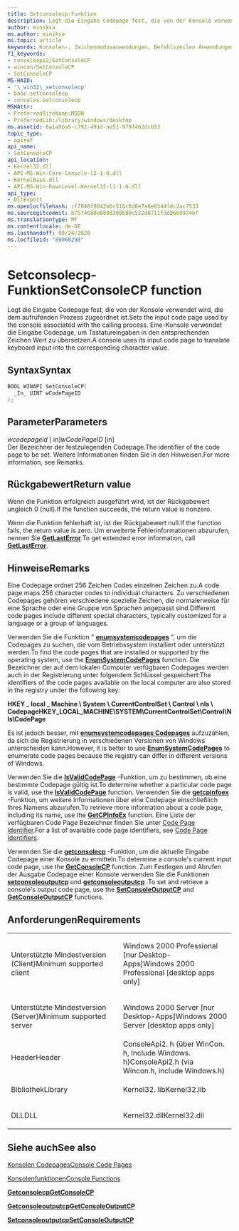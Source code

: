 ```yaml
---
title: Setconsolecp-Funktion
description: Legt die Eingabe Codepage fest, die von der Konsole verwendet wird, die dem aufrufenden Prozess zugeordnet ist.
author: miniksa
ms.author: miniksa
ms.topic: article
keywords: Konsolen-, Zeichenmodusanwendungen, Befehlszeilen Anwendungen, Terminalanwendungen, Konsolen-API
f1_keywords:
- consoleapi2/SetConsoleCP
- wincon/SetConsoleCP
- SetConsoleCP
MS-HAID:
- '\_win32\_setconsolecp'
- base.setconsolecp
- consoles.setconsolecp
MSHAttr:
- PreferredSiteName:MSDN
- PreferredLib:/library/windows/desktop
ms.assetid: 6a1a9ba5-c792-491d-ae51-979f462dcb53
topic_type:
- apiref
api_name:
- SetConsoleCP
api_location:
- Kernel32.dll
- API-MS-Win-Core-Console-l2-1-0.dll
- KernelBase.dll
- API-MS-Win-DownLevel-Kernel32-l1-1-0.dll
api_type:
- DllExport
ms.openlocfilehash: cf7048f9042b6c516c6d8e7a6e0544fdc2ac7533
ms.sourcegitcommit: b75f4688e080d300b80c552d0711fdd86b9974bf
ms.translationtype: MT
ms.contentlocale: de-DE
ms.lasthandoff: 08/24/2020
ms.locfileid: "89060298"
---
```

# <a name="setconsolecp-function"></a><span data-ttu-id="d3a00-104">Setconsolecp-Funktion</span><span class="sxs-lookup"><span data-stu-id="d3a00-104">SetConsoleCP function</span></span>


<span data-ttu-id="d3a00-105">Legt die Eingabe Codepage fest, die von der Konsole verwendet wird, die dem aufrufenden Prozess zugeordnet ist.</span><span class="sxs-lookup"><span data-stu-id="d3a00-105">Sets the input code page used by the console associated with the calling process.</span></span> <span data-ttu-id="d3a00-106">Eine-Konsole verwendet die Eingabe Codepage, um Tastatureingaben in den entsprechenden Zeichen Wert zu übersetzen.</span><span class="sxs-lookup"><span data-stu-id="d3a00-106">A console uses its input code page to translate keyboard input into the corresponding character value.</span></span>

<a name="syntax"></a><span data-ttu-id="d3a00-107">Syntax</span><span class="sxs-lookup"><span data-stu-id="d3a00-107">Syntax</span></span>
------

```C
BOOL WINAPI SetConsoleCP(
  _In_ UINT wCodePageID
);
```

<a name="parameters"></a><span data-ttu-id="d3a00-108">Parameter</span><span class="sxs-lookup"><span data-stu-id="d3a00-108">Parameters</span></span>
----------

<span data-ttu-id="d3a00-109">*wcodepageid* \[ in\]</span><span class="sxs-lookup"><span data-stu-id="d3a00-109">*wCodePageID* \[in\]</span></span>  
<span data-ttu-id="d3a00-110">Der Bezeichner der festzulegenden Codepage.</span><span class="sxs-lookup"><span data-stu-id="d3a00-110">The identifier of the code page to be set.</span></span> <span data-ttu-id="d3a00-111">Weitere Informationen finden Sie in den Hinweisen.</span><span class="sxs-lookup"><span data-stu-id="d3a00-111">For more information, see Remarks.</span></span>

<a name="return-value"></a><span data-ttu-id="d3a00-112">Rückgabewert</span><span class="sxs-lookup"><span data-stu-id="d3a00-112">Return value</span></span>
------------

<span data-ttu-id="d3a00-113">Wenn die Funktion erfolgreich ausgeführt wird, ist der Rückgabewert ungleich 0 (null).</span><span class="sxs-lookup"><span data-stu-id="d3a00-113">If the function succeeds, the return value is nonzero.</span></span>

<span data-ttu-id="d3a00-114">Wenn die Funktion fehlerhaft ist, ist der Rückgabewert null.</span><span class="sxs-lookup"><span data-stu-id="d3a00-114">If the function fails, the return value is zero.</span></span> <span data-ttu-id="d3a00-115">Um erweiterte Fehlerinformationen abzurufen, nennen Sie [**GetLastError**](https://msdn.microsoft.com/library/windows/desktop/ms679360).</span><span class="sxs-lookup"><span data-stu-id="d3a00-115">To get extended error information, call [**GetLastError**](https://msdn.microsoft.com/library/windows/desktop/ms679360).</span></span>

<a name="remarks"></a><span data-ttu-id="d3a00-116">Hinweise</span><span class="sxs-lookup"><span data-stu-id="d3a00-116">Remarks</span></span>
-------

<span data-ttu-id="d3a00-117">Eine Codepage ordnet 256 Zeichen Codes einzelnen Zeichen zu.</span><span class="sxs-lookup"><span data-stu-id="d3a00-117">A code page maps 256 character codes to individual characters.</span></span> <span data-ttu-id="d3a00-118">Zu verschiedenen Codepages gehören verschiedene spezielle Zeichen, die normalerweise für eine Sprache oder eine Gruppe von Sprachen angepasst sind.</span><span class="sxs-lookup"><span data-stu-id="d3a00-118">Different code pages include different special characters, typically customized for a language or a group of languages.</span></span>

<span data-ttu-id="d3a00-119">Verwenden Sie die Funktion " [**enumsystemcodepages**](https://msdn.microsoft.com/library/windows/desktop/dd317825) ", um die Codepages zu suchen, die vom Betriebssystem installiert oder unterstützt werden.</span><span class="sxs-lookup"><span data-stu-id="d3a00-119">To find the code pages that are installed or supported by the operating system, use the [**EnumSystemCodePages**](https://msdn.microsoft.com/library/windows/desktop/dd317825) function.</span></span> <span data-ttu-id="d3a00-120">Die Bezeichner der auf dem lokalen Computer verfügbaren Codepages werden auch in der Registrierung unter folgendem Schlüssel gespeichert:</span><span class="sxs-lookup"><span data-stu-id="d3a00-120">The identifiers of the code pages available on the local computer are also stored in the registry under the following key:</span></span>

<span data-ttu-id="d3a00-121">**HKEY \_ local \_ Machine \\ System \\ CurrentControlSet \\ Control \\ nls \\ Codepage**</span><span class="sxs-lookup"><span data-stu-id="d3a00-121">**HKEY\_LOCAL\_MACHINE\\SYSTEM\\CurrentControlSet\\Control\\Nls\\CodePage**</span></span>

<span data-ttu-id="d3a00-122">Es ist jedoch besser, mit [**enumsystemcodepages Codepages**](https://msdn.microsoft.com/library/windows/desktop/dd317825) aufzuzählen, da sich die Registrierung in verschiedenen Versionen von Windows unterscheiden kann.</span><span class="sxs-lookup"><span data-stu-id="d3a00-122">However, it is better to use [**EnumSystemCodePages**](https://msdn.microsoft.com/library/windows/desktop/dd317825) to enumerate code pages because the registry can differ in different versions of Windows.</span></span>

<span data-ttu-id="d3a00-123">Verwenden Sie die [**IsValidCodePage**](https://msdn.microsoft.com/library/windows/desktop/dd318674) -Funktion, um zu bestimmen, ob eine bestimmte Codepage gültig ist.</span><span class="sxs-lookup"><span data-stu-id="d3a00-123">To determine whether a particular code page is valid, use the [**IsValidCodePage**](https://msdn.microsoft.com/library/windows/desktop/dd318674) function.</span></span> <span data-ttu-id="d3a00-124">Verwenden Sie die [**getcpinfoex**](https://msdn.microsoft.com/library/windows/desktop/dd318081) -Funktion, um weitere Informationen über eine Codepage einschließlich Ihres Namens abzurufen.</span><span class="sxs-lookup"><span data-stu-id="d3a00-124">To retrieve more information about a code page, including its name, use the [**GetCPInfoEx**](https://msdn.microsoft.com/library/windows/desktop/dd318081) function.</span></span> <span data-ttu-id="d3a00-125">Eine Liste der verfügbaren Code Page Bezeichner finden Sie unter [Code Page Identifier](https://msdn.microsoft.com/library/windows/desktop/dd317756).</span><span class="sxs-lookup"><span data-stu-id="d3a00-125">For a list of available code page identifiers, see [Code Page Identifiers](https://msdn.microsoft.com/library/windows/desktop/dd317756).</span></span>

<span data-ttu-id="d3a00-126">Verwenden Sie die [**getconsolecp**](getconsolecp.md) -Funktion, um die aktuelle Eingabe Codepage einer Konsole zu ermitteln.</span><span class="sxs-lookup"><span data-stu-id="d3a00-126">To determine a console's current input code page, use the [**GetConsoleCP**](getconsolecp.md) function.</span></span> <span data-ttu-id="d3a00-127">Zum Festlegen und Abrufen der Ausgabe Codepage einer Konsole verwenden Sie die Funktionen [**setconsoleoutputcp**](setconsoleoutputcp.md) und [**getconsoleoutputcp**](getconsoleoutputcp.md) .</span><span class="sxs-lookup"><span data-stu-id="d3a00-127">To set and retrieve a console's output code page, use the [**SetConsoleOutputCP**](setconsoleoutputcp.md) and [**GetConsoleOutputCP**](getconsoleoutputcp.md) functions.</span></span>

<a name="requirements"></a><span data-ttu-id="d3a00-128">Anforderungen</span><span class="sxs-lookup"><span data-stu-id="d3a00-128">Requirements</span></span>
------------

<table>
<colgroup>
<col width="50%" />
<col width="50%" />
</colgroup>
<tbody>
<tr class="odd">
<td><p><span data-ttu-id="d3a00-129">Unterstützte Mindestversion (Client)</span><span class="sxs-lookup"><span data-stu-id="d3a00-129">Minimum supported client</span></span></p></td>
<td><p><span data-ttu-id="d3a00-130">Windows 2000 Professional [nur Desktop-Apps]</span><span class="sxs-lookup"><span data-stu-id="d3a00-130">Windows 2000 Professional [desktop apps only]</span></span></p></td>
</tr>
<tr class="even">
<td><p><span data-ttu-id="d3a00-131">Unterstützte Mindestversion (Server)</span><span class="sxs-lookup"><span data-stu-id="d3a00-131">Minimum supported server</span></span></p></td>
<td><p><span data-ttu-id="d3a00-132">Windows 2000 Server [nur Desktop-Apps]</span><span class="sxs-lookup"><span data-stu-id="d3a00-132">Windows 2000 Server [desktop apps only]</span></span></p></td>
</tr>
<tr class="odd">
<td><p><span data-ttu-id="d3a00-133">Header</span><span class="sxs-lookup"><span data-stu-id="d3a00-133">Header</span></span></p></td>
<td><span data-ttu-id="d3a00-134">ConsoleApi2. h (über WinCon. h, Include Windows. h)</span><span class="sxs-lookup"><span data-stu-id="d3a00-134">ConsoleApi2.h (via Wincon.h, include Windows.h)</span></span></td>
</tr>
<tr class="even">
<td><p><span data-ttu-id="d3a00-135">Bibliothek</span><span class="sxs-lookup"><span data-stu-id="d3a00-135">Library</span></span></p></td>
<td><span data-ttu-id="d3a00-136">Kernel32. lib</span><span class="sxs-lookup"><span data-stu-id="d3a00-136">Kernel32.lib</span></span></td>
</tr>
<tr class="odd">
<td><p><span data-ttu-id="d3a00-137">DLL</span><span class="sxs-lookup"><span data-stu-id="d3a00-137">DLL</span></span></p></td>
<td><span data-ttu-id="d3a00-138">Kernel32.dll</span><span class="sxs-lookup"><span data-stu-id="d3a00-138">Kernel32.dll</span></span></td>
</tr>
<tr class="even">
</tr>
<tr class="odd">
</tr>
<tr class="even">
</tr>
</tbody>
</table>

## <a name="span-idsee_alsospansee-also"></a><span data-ttu-id="d3a00-139"><span id="see_also"></span>Siehe auch</span><span class="sxs-lookup"><span data-stu-id="d3a00-139"><span id="see_also"></span>See also</span></span>


[<span data-ttu-id="d3a00-140">Konsolen Codepages</span><span class="sxs-lookup"><span data-stu-id="d3a00-140">Console Code Pages</span></span>](console-code-pages.md)

[<span data-ttu-id="d3a00-141">Konsolenfunktionen</span><span class="sxs-lookup"><span data-stu-id="d3a00-141">Console Functions</span></span>](console-functions.md)

[<span data-ttu-id="d3a00-142">**Getconsolecp**</span><span class="sxs-lookup"><span data-stu-id="d3a00-142">**GetConsoleCP**</span></span>](getconsolecp.md)

[<span data-ttu-id="d3a00-143">**Getconsoleoutputcp**</span><span class="sxs-lookup"><span data-stu-id="d3a00-143">**GetConsoleOutputCP**</span></span>](getconsoleoutputcp.md)

[<span data-ttu-id="d3a00-144">**Setconsoleoutputcp**</span><span class="sxs-lookup"><span data-stu-id="d3a00-144">**SetConsoleOutputCP**</span></span>](setconsoleoutputcp.md)

 

 




